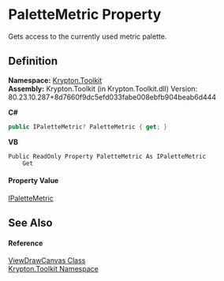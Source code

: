 # PaletteMetric Property


Gets access to the currently used metric palette.



## Definition
**Namespace:** <a href="79d2eac2-21f4-54ff-7552-b20c33c30600.md">Krypton.Toolkit</a>  
**Assembly:** Krypton.Toolkit (in Krypton.Toolkit.dll) Version: 80.23.10.287+8d7660f9dc5efd033fabe008ebfb904beab6d444

**C#**
``` C#
public IPaletteMetric? PaletteMetric { get; }
```
**VB**
``` VB
Public ReadOnly Property PaletteMetric As IPaletteMetric
	Get
```



#### Property Value
<a href="24be40a1-a3fd-2c4b-ff96-f9b04b615193.md">IPaletteMetric</a>

## See Also


#### Reference
<a href="3837f426-0dcf-e021-7772-768db5beea4e.md">ViewDrawCanvas Class</a>  
<a href="79d2eac2-21f4-54ff-7552-b20c33c30600.md">Krypton.Toolkit Namespace</a>  

